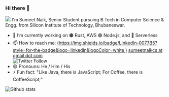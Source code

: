 ### Hi there 👋
<img src="https://komarev.com/ghpvc/?username=sumeetweb">  
I'm Sumeet Naik, Senior Student pursuing B.Tech in Computer Science & Engg. from Silicon Institute of Technology, Bhubaneswar.  

- 🔭 I’m currently working on 🟠 Rust, AWS 🟢 Node.js, and 🔴 Serverless
- 📫 How to reach me: [(https://img.shields.io/badge/LinkedIn-0077B5?style=for-the-badge&logo=linkedin&logoColor=white
)](https://www.linkedin.com/in/sumeetnaik19/)  [sumeetnaikcs at gmail dot com](mailto:sumeetnaikcs@gmail.com)  
![Twitter Follow](https://img.shields.io/twitter/follow/sumeetweb?style=social)
- 😄 Pronouns: He / Him / His
- ⚡ Fun fact: "Like Java, there is JavaScript; For Coffee, there is CoffeeScript;"
   
 ![Github stats](https://github-readme-stats.vercel.app/api?username=sumeetweb&count_private=true&show_icons=true&title_color=333&icon_color=333)
